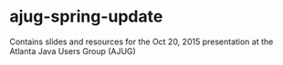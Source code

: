 # ajug-spring-update
Contains slides and resources for the Oct 20, 2015 presentation at the Atlanta Java Users Group (AJUG)
